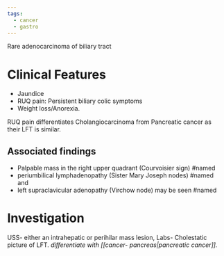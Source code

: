 ```yaml
---
tags:
  - cancer
  - gastro
---
```

Rare adenocarcinoma of biliary tract

# Clinical Features
- Jaundice
- RUQ pain: Persistent biliary colic symptoms
- Weight loss/Anorexia.

RUQ pain differentiates Cholangiocarcinoma from Pancreatic cancer as their LFT is similar.

## Associated findings
- Palpable mass in the right upper quadrant (Courvoisier sign) #named 
- periumbilical lymphadenopathy (Sister Mary Joseph nodes) #named and
- left supraclavicular adenopathy (Virchow node) may be seen #named 

# Investigation
USS- either an intrahepatic or perihilar mass lesion,
Labs- Cholestatic picture of LFT. 
*differentiate with [[cancer- pancreas|pancreatic cancer]].* 